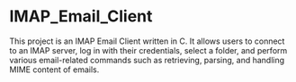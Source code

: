 # IMAP_Email_Client
This project is an IMAP Email Client written in C. It allows users to connect to an IMAP server, log in with their credentials, select a folder, and perform various email-related commands such as retrieving, parsing, and handling MIME content of emails.
